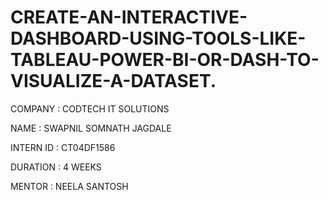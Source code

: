 # CREATE-AN-INTERACTIVE-DASHBOARD-USING-TOOLS-LIKE-TABLEAU-POWER-BI-OR-DASH-TO-VISUALIZE-A-DATASET.

COMPANY : CODTECH IT SOLUTIONS

NAME : SWAPNIL SOMNATH JAGDALE

INTERN ID : CT04DF1586

DURATION : 4 WEEKS

MENTOR : NEELA SANTOSH

